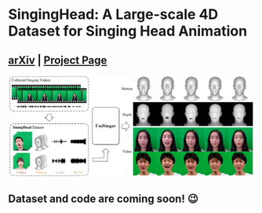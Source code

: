 # SingingHead: A Large-scale 4D Dataset for Singing Head Animation
## [arXiv](https://arxiv.org/pdf/2312.04369.pdf) | [Project Page](https://wsj-sjtu.github.io/SingingHead/)

<img src="assets/teaser.png" /> 

## Dataset and code are coming soon!  😉

